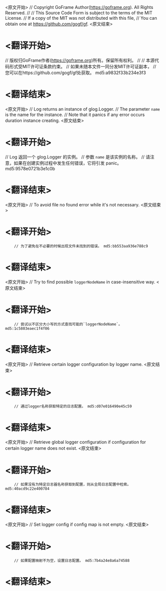 
<原文开始>
// Copyright GoFrame Author(https://goframe.org). All Rights Reserved.
//
// This Source Code Form is subject to the terms of the MIT License.
// If a copy of the MIT was not distributed with this file,
// You can obtain one at https://github.com/gogf/gf.
<原文结束>

# <翻译开始>
// 版权归GoFrame作者(https://goframe.org)所有。保留所有权利。
//
// 本源代码形式受MIT许可证条款约束。
// 如果未随本文件一同分发MIT许可证副本，
// 您可以在https://github.com/gogf/gf处获取。 md5:a9832f33b234e3f3
# <翻译结束>


<原文开始>
// Log returns an instance of glog.Logger.
// The parameter `name` is the name for the instance.
// Note that it panics if any error occurs duration instance creating.
<原文结束>

# <翻译开始>
// Log 返回一个 glog.Logger 的实例。
// 参数 `name` 是该实例的名称。
// 请注意，如果在创建实例过程中发生任何错误，它将引发 panic。 md5:9578e0721b3e1c0b
# <翻译结束>


<原文开始>
// To avoid file no found error while it's not necessary.
<原文结束>

# <翻译开始>
		// 为了避免在不必要的时候出现文件未找到的错误。 md5:bb553aa936e788c9
# <翻译结束>


<原文开始>
// Try to find possible `loggerNodeName` in case-insensitive way.
<原文结束>

# <翻译开始>
		// 尝试以不区分大小写的方式查找可能的`loggerNodeName`。 md5:1c5803eaec1f4f06
# <翻译结束>


<原文开始>
// Retrieve certain logger configuration by logger name.
<原文结束>

# <翻译开始>
		// 通过logger名称获取特定的日志配置。 md5:d07e016490e45c59
# <翻译结束>


<原文开始>
// Retrieve global logger configuration if configuration for certain logger name does not exist.
<原文结束>

# <翻译开始>
		// 如果没有为特定日志器名称获取到配置，则从全局日志配置中检索。 md5:40acd9c22e400784
# <翻译结束>


<原文开始>
// Set logger config if config map is not empty.
<原文结束>

# <翻译开始>
		// 如果配置映射不为空，设置日志配置。 md5:7b4a24e8a6a74588
# <翻译结束>

